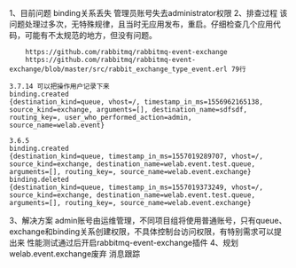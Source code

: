 1、目前问题
	binding关系丢失
	管理员账号失去administrator权限
2、排查过程
	该问题处理过多次，无特殊规律，且当时无应用发布，重启。仔细检查几个应用代码，可能有不太规范的地方，但没有问题。
	
```	
	https://github.com/rabbitmq/rabbitmq-event-exchange
	https://github.com/rabbitmq/rabbitmq-event-exchange/blob/master/src/rabbit_exchange_type_event.erl 79行
```
	
``` 
3.7.14 可以把操作用户记录下来
binding.created
{destination_kind=queue, vhost=/, timestamp_in_ms=1556962165138, source_kind=exchange, arguments=[], destination_name=sdfsdf, routing_key=, user_who_performed_action=admin, source_name=welab.event}
```
	
```
3.6.5
binding.created
{destination_kind=queue, timestamp_in_ms=1557019289707, vhost=/, source_kind=exchange, destination_name=welab.event.test.queue, arguments=[], routing_key=, source_name=welab.event.exchange}
binding.deleted
{destination_kind=queue, timestamp_in_ms=1557019373249, vhost=/, source_kind=exchange, destination_name=welab.event.test.queue, arguments=[], routing_key=, source_name=welab.event.exchange}
```

3、解决方案
	admin账号由运维管理，不同项目组将使用普通账号，只有queue、exchange和binding关系创建权限，不具体控制台访问权限，有特别需求可以提出来
	性能测试通过后开启rabbitmq-event-exchange插件
4、规划
	welab.event.exchange废弃
	消息跟踪